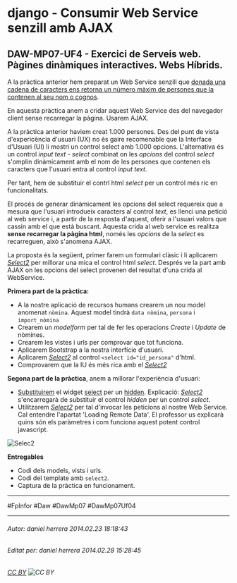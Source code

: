 # django - Consumir Web Service senzill amb AJAX
## DAW-MP07-UF4 - Exercici de Serveis web. Pàgines dinàmiques interactives. Webs Híbrids.
A la pràctica anterior hem preparat un Web Service senzill que [donada una cadena de caracters ens retorna un número màxim de persones que la contenen al seu nom o cognos](/DAW/DAW-MP07/DAW-MP07-UF4/django-construccio-dun-web-service-senzill/readme.md).

En aquesta pràctica anem a cridar aquest Web Service des del navegador client sense recarregar la pàgina. Usarem AJAX.

A la pràctica anterior haviem creat 1.000 persones. Des del punt de vista d'expericència d'usuari (UX) no és gaire recomenable que la Interface d'Usuari (UI) li mostri un control select amb 1.000 opcions. L'alternativa és un control *input text - select* combinat on les *opcions* del control *select* s'omplin dinàmicament amb el nom de les persones que contenen els caracters que l'usuari entra al control *input text*.

Per tant, hem de substituir el contrl html *select* per un control més ric en funcionalitats.

El procés de generar dinàmicament les opcions del select requereix que a mesura que l'usuari introdueix caracters al control *text*, es llenci una petició al web service i, a partir de la resposta d'aquest, oferir a l'usuari valors que cassin amb el que està buscant. Aquesta crida al web service es realitza **sense recarregar la pàgina html**, només les *opcions* de la *select* es recarreguen, això s'anomena AJAX.

La proposta és la següent, primer farem un formulari clàsic i li aplicarem *[Select2](http://ivaynberg.github.io/select2/)* per millorar una mica el control html *select*. Després ve la part amb AJAX on les opcions del select provenen del resultat d'una crida al WebService.

**Primera part de la pràctica:**

* A la nostre aplicació de recursos humans crearem un nou model anomenat `nòmina`. Aquest model tindrà `data nòmina`, `persona` i `import_nòmina`
* Crearem un *modelform* per tal de fer les operacions *Create* i *Update* de nòmines.
* Crearem les vistes i urls per comprovar que tot funciona.
* Aplicarem Bootstrap a la nostra interfície d'usuari.
* Aplicarem *[Select2](http://ivaynberg.github.io/select2/)* al control `<select id="id_persona"` d'html.
* Comprovarem que la IU és més rica amb el *[Select2](http://ivaynberg.github.io/select2/)*

**Segona part de la pràctica**, anem a millorar l'experiència d'usuari:

* [Substituirem](https://docs.djangoproject.com/en/dev/topics/forms/modelforms/#overriding-the-default-fields) el widget [select](https://docs.djangoproject.com/en/dev/ref/forms/widgets/#django.forms.Select) per un [hidden](https://docs.djangoproject.com/en/dev/ref/forms/widgets/#hiddeninput). Explicació: *[Select2](http://ivaynberg.github.io/select2/)* s'encarregarà de substituir el control *hidden* per un control *select*. 
* Utilitzarem *[Select2](http://ivaynberg.github.io/select2/)* per tal d'invocar les peticions al nostre Web Service. Cal entendre l'apartat 'Loading Remote Data'. El professor us explicarà quins són els paràmetres i com funciona aquest potent control javascript. 

![Selec2](http://i.imgur.com/msYXRaW.png)

**Entregables**

* Codi dels models, vists i urls.
* Codi del template amb `select2`.
* Captura de la pràctica en funcionament.






---

#FpInfor #Daw #DawMp07 #DawMp07Uf04

---

###### Autor: daniel herrera 2014.02.23 18:18:43
###### Editat per: daniel herrera 2014.02.28 15:28:45
###### [CC BY](https://creativecommons.org/licenses/by/4.0/) ![CC BY](https://licensebuttons.net/l/by/3.0/80x15.png)
